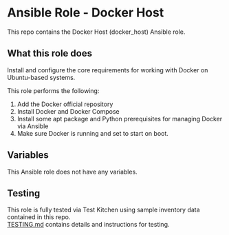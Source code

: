 Ansible Role - Docker Host
==========================
This repo contains the Docker Host (docker_host) Ansible role.

What this role does
-------------------
Install and configure the core requirements for working with Docker on Ubuntu-based systems.

This role performs the following:

1. Add the Docker official repository
2. Install Docker and Docker Compose
3. Install some apt package and Python prerequisites for managing Docker via Ansible
4. Make sure Docker is running and set to start on boot.

Variables
---------
This Ansible role does not have any variables.

Testing
-------
This role is fully tested via Test Kitchen using sample inventory data contained in this repo.  
[TESTING.md](TESTING.md) contains details and instructions for testing. 
